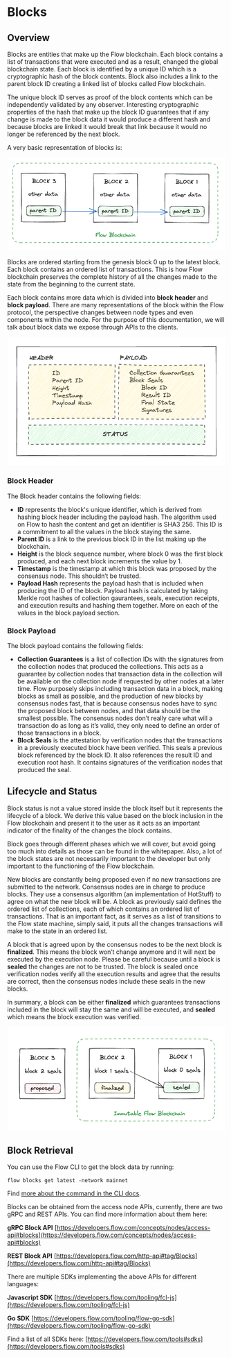 # Blocks

## Overview

Blocks are entities that make up the Flow blockchain. Each block contains a list of transactions that were executed and as a result, changed the global blockchain state. Each block is identified by a unique ID which is a cryptographic hash of the block contents. Block also includes a link to the parent block ID creating a linked list of blocks called Flow blockchain. 

The unique block ID serves as proof of the block contents which can be independently validated by any observer. Interesting cryptographic properties of the hash that make up the block ID guarantees that if any change is made to the block data it would produce a different hash and because blocks are linked it would break that link because it would no longer be referenced by the next block. 

A very basic representation of blocks is:

![Screenshot 2023-08-16 at 15.16.38.png](_blocks_images/Screenshot_2023-08-16_at_15.16.38.png)

Blocks are ordered starting from the genesis block 0 up to the latest block. Each block contains an ordered list of transactions. This is how Flow blockchain preserves the complete history of all the changes made to the state from the beginning to the current state. 

Each block contains more data which is divided into **block header** and **block payload**. There are many representations of the block within the Flow protocol, the perspective changes between node types and even components within the node. For the purpose of this documentation, we will talk about block data we expose through APIs to the clients.

![Screenshot 2023-08-16 at 10.50.53.png](_blocks_images/Screenshot_2023-08-16_at_10.50.53.png)

### Block Header

The Block header contains the following fields:

- **ID** represents the block's unique identifier, which is derived from hashing block header including the payload hash. The algorithm used on Flow to hash the content and get an identifier is SHA3 256. This ID is a commitment to all the values in the block staying the same.
- **Parent ID** is a link to the previous block ID in the list making up the blockchain.
- **Height** is the block sequence number, where block 0 was the first block produced, and each next block increments the value by 1.
- **Timestamp** is the timestamp at which this block was proposed by the consensus node. This shouldn’t be trusted.
- **Payload Hash** represents the payload hash that is included when producing the ID of the block. Payload hash is calculated by taking Merkle root hashes of collection gaurantees, seals, execution receipts, and execution results and hashing them together. More on each of the values in the block payload section.

### Block Payload

The block payload contains the following fields:

- ******************************************Collection Guarantees****************************************** is a list of collection IDs with the signatures from the collection nodes that produced the collections. This acts as a guarantee by collection nodes that transaction data in the collection will be available on the collection node if requested by other nodes at a later time. Flow purposely skips including transaction data in a block, making blocks as small as possible, and the production of new blocks by consensus nodes fast, that is because consensus nodes have to sync the proposed block between nodes, and that data should be the smallest possible. The consensus nodes don’t really care what will a transaction do as long as it’s valid, they only need to define an order of those transactions in a block.
- **********************Block Seals********************** is the attestation by verification nodes that the transactions in a previously executed block have been verified. This seals a previous block referenced by the block ID. It also references the result ID and execution root hash. It contains signatures of the verification nodes that produced the seal.

## Lifecycle and Status

Block status is not a value stored inside the block itself but it represents the lifecycle of a block. We derive this value based on the block inclusion in the Flow blockchain and present it to the user as it acts as an important indicator of the finality of the changes the block contains. 

Block goes through different phases which we will cover, but avoid going too much into details as those can be found in the whitepaper. Also, a lot of the block states are not necessarily important to the developer but only important to the functioning of the Flow blockchain. 

New blocks are constantly being proposed even if no new transactions are submitted to the network. Consensus nodes are in charge to produce blocks. They use a consensus algorithm (an implementation of HotStuff) to agree on what the new block will be. A block as previously said defines the ordered list of collections, each of which contains an ordered list of transactions. That is an important fact, as it serves as a list of transitions to the Flow state machine, simply said, it puts all the changes transactions will make to the state in an ordered list. 

A block that is agreed upon by the consensus nodes to be the next block is **finalized**. This means the block won’t change anymore and it will next be executed by the execution node. Please be careful because until a block is **************sealed************** the changes are not to be trusted. The block is sealed once verification nodes verify all the execution results and agree that the results are correct, then the consensus nodes include these seals in the new blocks. 

In summary, a block can be either **finalized** which guarantees transactions included in the block will stay the same and will be executed, and **************sealed************** which means the block execution was verified. 

![Screenshot 2023-08-16 at 10.48.26.png](_blocks_images/Screenshot_2023-08-16_at_10.48.26.png)

## Block Retrieval

You can use the Flow CLI to get the block data by running:

```
flow blocks get latest -network mainnet
```

Find [more about the command in the CLI docs](https://developers.flow.com/tooling/flow-cli/get-flow-data/get-blocks).

Blocks can be obtained from the access node APIs, currently, there are two gRPC and REST APIs. You can find more information about them here:

**gRPC Block API** [https://developers.flow.com/concepts/nodes/access-api#blocks](https://developers.flow.com/concepts/nodes/access-api#blocks)

****************REST Block API**************** [https://developers.flow.com/http-api#tag/Blocks](https://developers.flow.com/http-api#tag/Blocks)

There are multiple SDKs implementing the above APIs for different languages:

******************************Javascript SDK****************************** [https://developers.flow.com/tooling/fcl-js](https://developers.flow.com/tooling/fcl-js)

**************Go SDK************** [https://developers.flow.com/tooling/flow-go-sdk](https://developers.flow.com/tooling/flow-go-sdk)

Find a list of all SDKs here: [https://developers.flow.com/tools#sdks](https://developers.flow.com/tools#sdks)